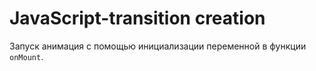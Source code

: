 #  JavaScript-transition creation

Запуск анимация с помощью инициализации переменной в функции `onMount`.


